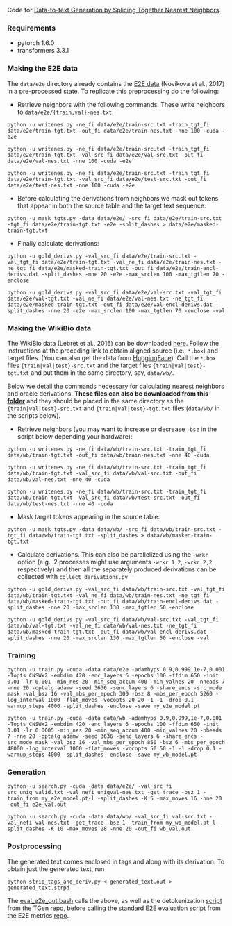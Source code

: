 Code for [Data-to-text Generation by Splicing Together Nearest Neighbors](https://arxiv.org/pdf/2101.08248.pdf).


### Requirements
- pytorch 1.6.0
- transformers 3.3.1

### Making the E2E data
The `data/e2e` directory already contains the [E2E data](https://github.com/tuetschek/e2e-dataset) (Novikova et al., 2017) in a pre-processed state. To replicate this preprocessing do the following:

- Retrieve neighbors with the following commands. These write neighbors to `data/e2e/{train,val}-nes.txt`.
```
python -u writenes.py -ne_fi data/e2e/train-src.txt -train_tgt_fi data/e2e/train-tgt.txt -out_fi data/e2e/train-nes.txt -nne 100 -cuda -e2e
```

```
python -u writenes.py -ne_fi data/e2e/train-src.txt -train_tgt_fi data/e2e/train-tgt.txt -val_src_fi data/e2e/val-src.txt -out_fi data/e2e/val-nes.txt -nne 100 -cuda -e2e
```

```
python -u writenes.py -ne_fi data/e2e/train-src.txt -train_tgt_fi data/e2e/train-tgt.txt -val_src_fi data/e2e/test-src.txt -out_fi data/e2e/test-nes.txt -nne 100 -cuda -e2e
```

- Before calculating the derivations from neighbors we mask out tokens that appear in both the source table and the target text sequence:
```
python -u mask_tgts.py -data data/e2e/ -src_fi data/e2e/train-src.txt -tgt_fi data/e2e/train-tgt.txt -e2e -split_dashes > data/e2e/masked-train-tgt.txt
```


- Finally calculate derivations:
```
python -u gold_derivs.py -val_src_fi data/e2e/train-src.txt -val_tgt_fi data/e2e/train-tgt.txt -val_ne_fi data/e2e/train-nes.txt -ne_tgt_fi data/e2e/masked-train-tgt.txt -out_fi data/e2e/train-encl-derivs.dat -split_dashes -nne 20 -e2e -max_srclen 100 -max_tgtlen 70 -enclose
```

```
python -u gold_derivs.py -val_src_fi data/e2e/val-src.txt -val_tgt_fi data/e2e/val-tgt.txt -val_ne_fi data/e2e/val-nes.txt -ne_tgt_fi data/e2e/masked-train-tgt.txt -out_fi data/e2e/val-encl-derivs.dat -split_dashes -nne 20 -e2e -max_srclen 100 -max_tgtlen 70 -enclose -val
```

### Making the WikiBio data
The WikiBio data (Lebret et al., 2016) can be downloaded [here](https://rlebret.github.io/wikipedia-biography-dataset/). Follow the instructions at the preceding link to obtain aligned source (i.e., `*.box`) and target files. (You can also get the data from [HuggingFace](https://huggingface.co/datasets/wiki_bio)). Call the `*.box` files `{train|val|test}-src.txt` and the target files `{train|val|test}-tgt.txt` and put them in the same directory, say, `data/wb/`.

Below we detail the commands necessary for calculating nearest neighbors and oracle derivations. **These files can also be downloaded from this [folder](https://drive.google.com/drive/folders/1xtO5_yyjZWOLHcY5Wyr6fIUZrC1bq0BV?usp=sharing)** and they should be placed in the same directory as the `{train|val|test}-src.txt` and `{train|val|test}-tgt.txt` files (`data/wb/` in the scripts below).


- Retrieve neighbors (you may want to increase or decrease `-bsz` in the script below depending your hardware):
```
python -u writenes.py -ne_fi data/wb/train-src.txt -train_tgt_fi data/wb/train-tgt.txt -out_fi data/wb/train-nes.txt -nne 40 -cuda
```

```
python -u writenes.py -ne_fi data/wb/train-src.txt -train_tgt_fi data/wb/train-tgt.txt -val_src_fi data/wb/val-src.txt -out_fi data/wb/val-nes.txt -nne 40 -cuda
```

```
python -u writenes.py -ne_fi data/wb/train-src.txt -train_tgt_fi data/wb/train-tgt.txt -val_src_fi data/wb/test-src.txt -out_fi data/wb/test-nes.txt -nne 40 -cuda
```

- Mask target tokens appearing in the source table:
```
python -u mask_tgts.py -data data/wb/ -src_fi data/wb/train-src.txt -tgt_fi data/wb/train-tgt.txt -split_dashes > data/wb/masked-train-tgt.txt
```

- Calculate derivations. This can also be parallelized using the `-wrkr` option (e.g., 2 processes might use arguments `-wrkr 1,2`, `-wrkr 2,2` respectively) and then all the separately produced derivations can be collected with `collect_derivations.py`

```
python -u gold_derivs.py -val_src_fi data/wb/train-src.txt -val_tgt_fi data/wb/train-tgt.txt -val_ne_fi data/wb/train-nes.txt -ne_tgt_fi data/wb/masked-train-tgt.txt -out_fi data/wb/train-encl-derivs.dat -split_dashes -nne 20 -max_srclen 130 -max_tgtlen 50 -enclose
```

```
python -u gold_derivs.py -val_src_fi data/wb/val-src.txt -val_tgt_fi data/wb/val-tgt.txt -val_ne_fi data/wb/val-nes.txt -ne_tgt_fi data/wb/masked-train-tgt.txt -out_fi data/wb/val-encl-derivs.dat -split_dashes -nne 20 -max_srclen 130 -max_tgtlen 50 -enclose -val
```

### Training

```
python -u train.py -cuda -data data/e2e -adamhyps 0.9,0.999,1e-7,0.001 -Topts CNSWx2 -embdim 420 -enc_layers 6 -epochs 100 -ffdim 650 -init 0.01 -lr 0.001 -min_nes 20 -min_seq_accum 400 -min_valnes 20 -nheads 7 -nne 20 -optalg adamw -seed 3636 -senc_layers 6 -share_encs -src_mode mask -val_bsz 16 -val_mbs_per_epoch 300 -bsz 8 -mbs_per_epoch 5260 -log_interval 1000 -flat_moves -vocopts 20 20 -1 -1 -drop 0.1 -warmup_steps 4000 -split_dashes -enclose -save my_e2e_model.pt
```

```
python -u train.py -cuda -data data/wb -adamhyps 0.9,0.999,1e-7,0.001 -Topts CNSWx2 -embdim 420 -enc_layers 6 -epochs 100 -ffdim 650 -init 0.01 -lr 0.0005 -min_nes 20 -min_seq_accum 400 -min_valnes 20 -nheads 7 -nne 20 -optalg adamw -seed 3636 -senc_layers 6 -share_encs -src_mode mask -val_bsz 16 -val_mbs_per_epoch 850 -bsz 6 -mbs_per_epoch 48000 -log_interval 1000 -flat_moves -vocopts 50 50 -1 -1 -drop 0.1 -warmup_steps 4000 -split_dashes -enclose -save my_wb_model.pt
```

### Generation

```
python -u search.py -cuda -data data/e2e/ -val_src_fi src_uniq_valid.txt -val_nefi uniqval-nes.txt -get_trace -bsz 1 -train_from my_e2e_model.pt-l -split_dashes -K 5 -max_moves 16 -nne 20 -out_fi e2e_val.out
```

```
python -u search.py -cuda -data data/wb/ -val_src_fi val-src.txt -val_nefi val-nes.txt -get_trace -bsz 1 -train_from my_wb_model.pt-l -split_dashes -K 10 -max_moves 28 -nne 20 -out_fi wb_val.out
```

### Postprocessing
The generated text comes enclosed in tags and along with its derivation. To obtain just the generated text, run
```
python strip_tags_and_deriv.py < generated_text.out > generated_text.strpd
```
The [eval_e2e_out.bash](script) calls the above, as well as the detokenization [script](https://github.com/UFAL-DSG/tgen/blob/master/e2e-challenge/postprocess/postprocess.py) from the TGen [repo](https://github.com/UFAL-DSG/tgen), before calling the standard E2E evaluation [script](https://github.com/tuetschek/e2e-metrics/blob/master/measure_scores.py) from the E2E metrics [repo](https://github.com/tuetschek/e2e-metrics).
